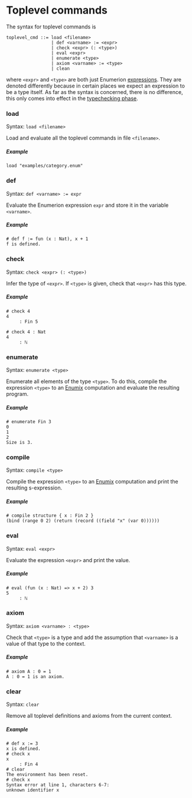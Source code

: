# Toplevel commands

<!-- toc -->

The syntax for toplevel commands is

```
toplevel_cmd ::= load <filename>
                 | def <varname> := <expr>
                 | check <expr> (: <type>)
                 | eval <expr>
                 | enumerate <type>
                 | axiom <varname> := <type>
                 | clean
```

where `<expr>` and `<type>` are both just Enumerion [expressions](syntax.md#expressions). They are denoted differently because in certain places we expect an expression to be a type itself. As far as the syntax is concerned, there is no difference, this only comes into effect in the [typechecking phase](typechecking.md).

### load

Syntax: `load <filename>`

Load and evaluate all the toplevel commands in file `<filename>`.

##### Example

```enum
load "examples/category.enum"
```

### def

Syntax: `def <varname> := expr`

Evaluate the Enumerion expression `expr` and store it in the variable `<varname>`.
##### Example

```enum
# def f := fun (x : Nat), x + 1
f is defined.
```

### check

Syntax: `check <expr> (: <type>)`

Infer the type of `<expr>`. If `<type>` is given, check that `<expr>` has this type.

##### Example

```enum
# check 4
4
     : Fin 5
```

```enum
# check 4 : Nat
4
     : ℕ
```

### enumerate

Syntax: `enumerate <type>`

Enumerate all elements of the type `<type>`. To do this, compile the expression `<type>` to an
[Enumix](enumerion/enumix/introduction.md) computation and evaluate the resulting program.

##### Example

```enum
# enumerate Fin 3
0
1
2
Size is 3.
```

### compile

Syntax: `compile <type>`

Compile the expression `<type>` to an [Enumix](enumerion/enumix/introduction.md) computation and print the resulting s-expression.

##### Example

```enum
# compile structure { x : Fin 2 }
(bind (range 0 2) (return (record ((field "x" (var 0))))))
```

### eval

Syntax: `eval <expr>`

Evaluate the expression `<expr>` and print the value.

##### Example

```enum
# eval (fun (x : Nat) => x + 2) 3
5
     : ℕ
```

### axiom

Syntax: `axiom <varname> : <type>`

Check that `<type>` is a type and add the assumption that `<varname>` is a value of that type to the context.

##### Example

```enum
# axiom A : 0 = 1
A : 0 = 1 is an axiom.
```

### clear

Syntax: `clear`

Remove all toplevel definitions and axioms from the current context.

##### Example

```enum
# def x := 3
x is defined.
# check x
x
     : Fin 4
# clear
The environment has been reset.
# check x
Syntax error at line 1, characters 6-7:
unknown identifier x
```
